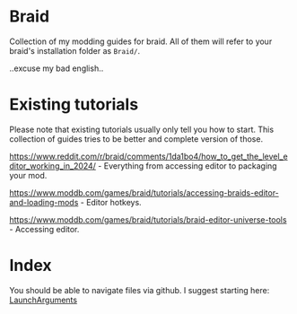 # Braid
Collection of my modding guides for braid. All of them will refer to your braid's installation folder as `Braid/`.

..excuse my bad english..

# Existing tutorials
Please note that existing tutorials usually only tell you how to start. This collection of guides tries to be better and complete version of those.

https://www.reddit.com/r/braid/comments/1da1bo4/how_to_get_the_level_editor_working_in_2024/ - Everything from accessing editor to packaging your mod.

https://www.moddb.com/games/braid/tutorials/accessing-braids-editor-and-loading-mods - Editor hotkeys.

https://www.moddb.com/games/braid/tutorials/braid-editor-universe-tools - Accessing editor.


# Index
You should be able to navigate files via github.
I suggest starting here: [LaunchArguments](LaunchArguments.md)